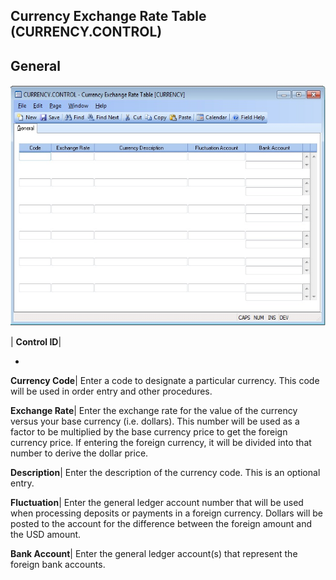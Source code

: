 ## Currency Exchange Rate Table (CURRENCY.CONTROL)
<PageHeader />

## General

![](./CURRENCY-CONTROL-1.jpg)

| **Control ID**|

-  
**Currency Code**|  Enter a code to designate a particular currency. This code
will be used in order entry and other procedures.

**Exchange Rate**|  Enter the exchange rate for the value of the currency
versus your base currency (i.e. dollars). This number will be used as a factor
to be multiplied by the base currency price to get the foreign currency price.
If entering the foreign currency, it will be divided into that number to
derive the dollar price.

**Description**|  Enter the description of the currency code. This is an
optional entry.

**Fluctuation**|  Enter the general ledger account number that will be used
when processing deposits or payments in a foreign currency. Dollars will be
posted to the account for the difference between the foreign amount and the
USD amount.

**Bank Account**|  Enter the general ledger account(s) that represent the
foreign bank accounts.


<badge text= "Version 8.10.57 " vertical="middle" />

<PageFooter />
